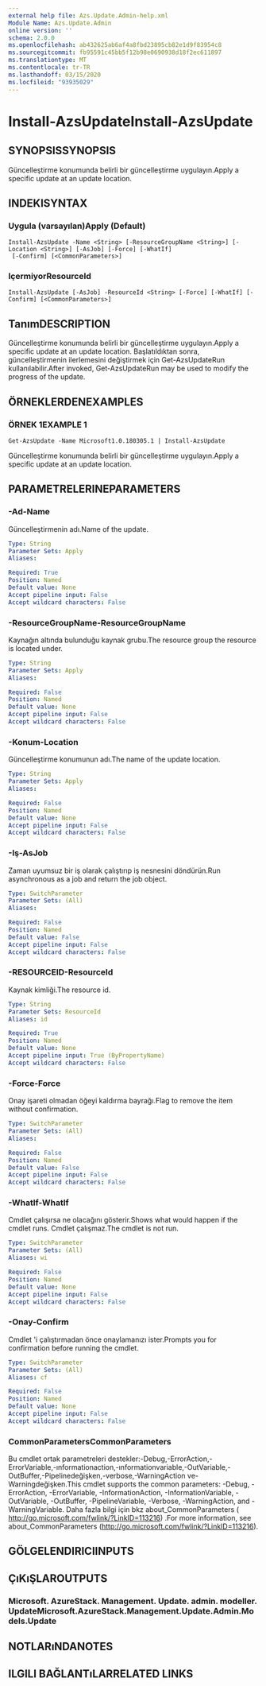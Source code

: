 ```yaml
---
external help file: Azs.Update.Admin-help.xml
Module Name: Azs.Update.Admin
online version: ''
schema: 2.0.0
ms.openlocfilehash: ab432625ab6af4a8fbd23895cb82e1d9f83954c8
ms.sourcegitcommit: fb95591c45bb5f12b98e0690938d18f2ec611897
ms.translationtype: MT
ms.contentlocale: tr-TR
ms.lasthandoff: 03/15/2020
ms.locfileid: "93935029"
---
```

# <span data-ttu-id="538d6-101">Install-AzsUpdate</span><span class="sxs-lookup"><span data-stu-id="538d6-101">Install-AzsUpdate</span></span>

## <span data-ttu-id="538d6-102">SYNOPSIS</span><span class="sxs-lookup"><span data-stu-id="538d6-102">SYNOPSIS</span></span>
<span data-ttu-id="538d6-103">Güncelleştirme konumunda belirli bir güncelleştirme uygulayın.</span><span class="sxs-lookup"><span data-stu-id="538d6-103">Apply a specific update at an update location.</span></span>

## <span data-ttu-id="538d6-104">INDEKI</span><span class="sxs-lookup"><span data-stu-id="538d6-104">SYNTAX</span></span>

### <span data-ttu-id="538d6-105">Uygula (varsayılan)</span><span class="sxs-lookup"><span data-stu-id="538d6-105">Apply (Default)</span></span>
```
Install-AzsUpdate -Name <String> [-ResourceGroupName <String>] [-Location <String>] [-AsJob] [-Force] [-WhatIf]
 [-Confirm] [<CommonParameters>]
```

### <span data-ttu-id="538d6-106">Içermiyor</span><span class="sxs-lookup"><span data-stu-id="538d6-106">ResourceId</span></span>
```
Install-AzsUpdate [-AsJob] -ResourceId <String> [-Force] [-WhatIf] [-Confirm] [<CommonParameters>]
```

## <span data-ttu-id="538d6-107">Tanım</span><span class="sxs-lookup"><span data-stu-id="538d6-107">DESCRIPTION</span></span>
<span data-ttu-id="538d6-108">Güncelleştirme konumunda belirli bir güncelleştirme uygulayın.</span><span class="sxs-lookup"><span data-stu-id="538d6-108">Apply a specific update at an update location.</span></span> <span data-ttu-id="538d6-109">Başlatıldıktan sonra, güncelleştirmenin ilerlemesini değiştirmek için Get-AzsUpdateRun kullanılabilir.</span><span class="sxs-lookup"><span data-stu-id="538d6-109">After invoked, Get-AzsUpdateRun may be used to modify the progress of the update.</span></span>

## <span data-ttu-id="538d6-110">ÖRNEKLERDEN</span><span class="sxs-lookup"><span data-stu-id="538d6-110">EXAMPLES</span></span>

### <span data-ttu-id="538d6-111">ÖRNEK 1</span><span class="sxs-lookup"><span data-stu-id="538d6-111">EXAMPLE 1</span></span>
```
Get-AzsUpdate -Name Microsoft1.0.180305.1 | Install-AzsUpdate
```

<span data-ttu-id="538d6-112">Güncelleştirme konumunda belirli bir güncelleştirme uygulayın.</span><span class="sxs-lookup"><span data-stu-id="538d6-112">Apply a specific update at an update location.</span></span>

## <span data-ttu-id="538d6-113">PARAMETRELERINE</span><span class="sxs-lookup"><span data-stu-id="538d6-113">PARAMETERS</span></span>

### <span data-ttu-id="538d6-114">-Ad</span><span class="sxs-lookup"><span data-stu-id="538d6-114">-Name</span></span>
<span data-ttu-id="538d6-115">Güncelleştirmenin adı.</span><span class="sxs-lookup"><span data-stu-id="538d6-115">Name of the update.</span></span>

```yaml
Type: String
Parameter Sets: Apply
Aliases:

Required: True
Position: Named
Default value: None
Accept pipeline input: False
Accept wildcard characters: False
```

### <span data-ttu-id="538d6-116">-ResourceGroupName</span><span class="sxs-lookup"><span data-stu-id="538d6-116">-ResourceGroupName</span></span>
<span data-ttu-id="538d6-117">Kaynağın altında bulunduğu kaynak grubu.</span><span class="sxs-lookup"><span data-stu-id="538d6-117">The resource group the resource is located under.</span></span>

```yaml
Type: String
Parameter Sets: Apply
Aliases:

Required: False
Position: Named
Default value: None
Accept pipeline input: False
Accept wildcard characters: False
```

### <span data-ttu-id="538d6-118">-Konum</span><span class="sxs-lookup"><span data-stu-id="538d6-118">-Location</span></span>
<span data-ttu-id="538d6-119">Güncelleştirme konumunun adı.</span><span class="sxs-lookup"><span data-stu-id="538d6-119">The name of the update location.</span></span>

```yaml
Type: String
Parameter Sets: Apply
Aliases:

Required: False
Position: Named
Default value: None
Accept pipeline input: False
Accept wildcard characters: False
```

### <span data-ttu-id="538d6-120">-Iş</span><span class="sxs-lookup"><span data-stu-id="538d6-120">-AsJob</span></span>
<span data-ttu-id="538d6-121">Zaman uyumsuz bir iş olarak çalıştırıp iş nesnesini döndürün.</span><span class="sxs-lookup"><span data-stu-id="538d6-121">Run asynchronous as a job and return the job object.</span></span>

```yaml
Type: SwitchParameter
Parameter Sets: (All)
Aliases:

Required: False
Position: Named
Default value: False
Accept pipeline input: False
Accept wildcard characters: False
```

### <span data-ttu-id="538d6-122">-RESOURCEID</span><span class="sxs-lookup"><span data-stu-id="538d6-122">-ResourceId</span></span>
<span data-ttu-id="538d6-123">Kaynak kimliği.</span><span class="sxs-lookup"><span data-stu-id="538d6-123">The resource id.</span></span>

```yaml
Type: String
Parameter Sets: ResourceId
Aliases: id

Required: True
Position: Named
Default value: None
Accept pipeline input: True (ByPropertyName)
Accept wildcard characters: False
```

### <span data-ttu-id="538d6-124">-Force</span><span class="sxs-lookup"><span data-stu-id="538d6-124">-Force</span></span>
<span data-ttu-id="538d6-125">Onay işareti olmadan öğeyi kaldırma bayrağı.</span><span class="sxs-lookup"><span data-stu-id="538d6-125">Flag to remove the item without confirmation.</span></span>

```yaml
Type: SwitchParameter
Parameter Sets: (All)
Aliases:

Required: False
Position: Named
Default value: False
Accept pipeline input: False
Accept wildcard characters: False
```

### <span data-ttu-id="538d6-126">-WhatIf</span><span class="sxs-lookup"><span data-stu-id="538d6-126">-WhatIf</span></span>
<span data-ttu-id="538d6-127">Cmdlet çalışırsa ne olacağını gösterir.</span><span class="sxs-lookup"><span data-stu-id="538d6-127">Shows what would happen if the cmdlet runs.</span></span>
<span data-ttu-id="538d6-128">Cmdlet çalışmaz.</span><span class="sxs-lookup"><span data-stu-id="538d6-128">The cmdlet is not run.</span></span>

```yaml
Type: SwitchParameter
Parameter Sets: (All)
Aliases: wi

Required: False
Position: Named
Default value: None
Accept pipeline input: False
Accept wildcard characters: False
```

### <span data-ttu-id="538d6-129">-Onay</span><span class="sxs-lookup"><span data-stu-id="538d6-129">-Confirm</span></span>
<span data-ttu-id="538d6-130">Cmdlet 'i çalıştırmadan önce onaylamanızı ister.</span><span class="sxs-lookup"><span data-stu-id="538d6-130">Prompts you for confirmation before running the cmdlet.</span></span>

```yaml
Type: SwitchParameter
Parameter Sets: (All)
Aliases: cf

Required: False
Position: Named
Default value: None
Accept pipeline input: False
Accept wildcard characters: False
```

### <span data-ttu-id="538d6-131">CommonParameters</span><span class="sxs-lookup"><span data-stu-id="538d6-131">CommonParameters</span></span>
<span data-ttu-id="538d6-132">Bu cmdlet ortak parametreleri destekler:-Debug,-ErrorAction,-ErrorVariable,-ınformationaction,-ınformationvariable,-OutVariable,-OutBuffer,-Pipelinedeğişken,-verbose,-WarningAction ve-Warningdeğişken.</span><span class="sxs-lookup"><span data-stu-id="538d6-132">This cmdlet supports the common parameters: -Debug, -ErrorAction, -ErrorVariable, -InformationAction, -InformationVariable, -OutVariable, -OutBuffer, -PipelineVariable, -Verbose, -WarningAction, and -WarningVariable.</span></span> <span data-ttu-id="538d6-133">Daha fazla bilgi için bkz about_CommonParameters ( http://go.microsoft.com/fwlink/?LinkID=113216) .</span><span class="sxs-lookup"><span data-stu-id="538d6-133">For more information, see about_CommonParameters (http://go.microsoft.com/fwlink/?LinkID=113216).</span></span>

## <span data-ttu-id="538d6-134">GÖLGELENDIRICI</span><span class="sxs-lookup"><span data-stu-id="538d6-134">INPUTS</span></span>

## <span data-ttu-id="538d6-135">ÇıKıŞLAR</span><span class="sxs-lookup"><span data-stu-id="538d6-135">OUTPUTS</span></span>

### <span data-ttu-id="538d6-136">Microsoft. AzureStack. Management. Update. admin. modeller. Update</span><span class="sxs-lookup"><span data-stu-id="538d6-136">Microsoft.AzureStack.Management.Update.Admin.Models.Update</span></span>

## <span data-ttu-id="538d6-137">NOTLARıNDA</span><span class="sxs-lookup"><span data-stu-id="538d6-137">NOTES</span></span>

## <span data-ttu-id="538d6-138">ILGILI BAĞLANTıLAR</span><span class="sxs-lookup"><span data-stu-id="538d6-138">RELATED LINKS</span></span>
